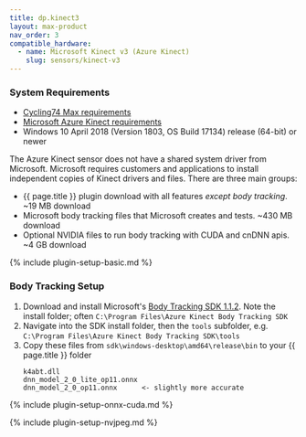 ```yaml
---
title: dp.kinect3
layout: max-product
nav_order: 3
compatible_hardware:
  - name: Microsoft Kinect v3 (Azure Kinect)
    slug: sensors/kinect-v3
---
```


### System Requirements

* [Cycling74 Max requirements](https://cycling74.com/products/max)
* [Microsoft Azure Kinect requirements](https://docs.microsoft.com/en-us/azure/kinect-dk/system-requirements)
* Windows 10 April 2018 (Version 1803, OS Build 17134) release (64-bit) or newer

The Azure Kinect sensor does not have a shared system driver from Microsoft.
Microsoft requires customers and applications to install independent
copies of Kinect drivers and files. There are three main groups:

* {{ page.title }} plugin download with all features _except body tracking_. ~19 MB download
* Microsoft body tracking files that Microsoft creates and tests. ~430 MB download
* Optional NVIDIA files to run body tracking with CUDA and cnDNN apis. ~4 GB download

{% include plugin-setup-basic.md %}

### Body Tracking Setup

1. Download and install Microsoft's
   [Body Tracking SDK 1.1.2](https://docs.microsoft.com/en-us/azure/kinect-dk/body-sdk-download).
   Note the install folder; often `C:\Program Files\Azure Kinect Body Tracking SDK`
2. Navigate into the SDK install folder, then the `tools` subfolder,
   e.g. `C:\Program Files\Azure Kinect Body Tracking SDK\tools`
3. Copy these files from `sdk\windows-desktop\amd64\release\bin` to your {{ page.title }} folder
   ```
   k4abt.dll
   dnn_model_2_0_lite_op11.onnx
   dnn_model_2_0_op11.onnx      <- slightly more accurate
   ```

{% include plugin-setup-onnx-cuda.md %}

{% include plugin-setup-nvjpeg.md %}
